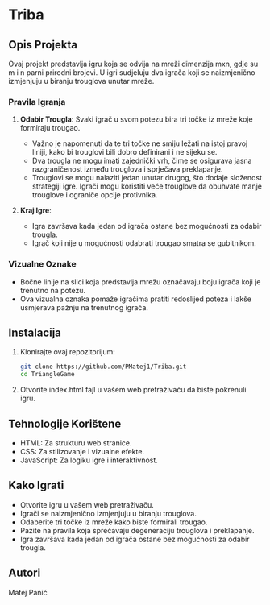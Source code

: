 # Triba

## Opis Projekta

Ovaj projekt predstavlja igru koja se odvija na mreži dimenzija mxn, gdje su m i n parni prirodni brojevi. U igri sudjeluju dva igrača koji se naizmjenično izmjenjuju u biranju trouglova unutar mreže.

### Pravila Igranja

1. **Odabir Trougla**: Svaki igrač u svom potezu bira tri točke iz mreže koje formiraju trougao. 
   - Važno je napomenuti da te tri točke ne smiju ležati na istoj pravoj liniji, kako bi trouglovi bili dobro definirani i ne sijeku se.
   - Dva trougla ne mogu imati zajednički vrh, čime se osigurava jasna razgraničenost između trouglova i sprječava preklapanje.
   - Trouglovi se mogu nalaziti jedan unutar drugog, što dodaje složenost strategiji igre. Igrači mogu koristiti veće trouglove da obuhvate manje trouglove i ograniče opcije protivnika.

2. **Kraj Igre**: 
   - Igra završava kada jedan od igrača ostane bez mogućnosti za odabir trougla. 
   - Igrač koji nije u mogućnosti odabrati trougao smatra se gubitnikom.

### Vizualne Oznake

- Bočne linije na slici koja predstavlja mrežu označavaju boju igrača koji je trenutno na potezu. 
- Ova vizualna oznaka pomaže igračima pratiti redoslijed poteza i lakše usmjerava pažnju na trenutnog igrača.

## Instalacija

1. Klonirajte ovaj repozitorijum:
   ```bash
   git clone https://github.com/PMatej1/Triba.git
   cd TriangleGame
2. Otvorite index.html fajl u vašem web pretraživaču da biste pokrenuli igru.

## Tehnologije Korištene

- HTML: Za strukturu web stranice.
- CSS: Za stilizovanje i vizualne efekte.
- JavaScript: Za logiku igre i interaktivnost.

## Kako Igrati
- Otvorite igru u vašem web pretraživaču.
- Igrači se naizmjenično izmjenjuju u biranju trouglova.
- Odaberite tri točke iz mreže kako biste formirali trougao.
- Pazite na pravila koja sprečavaju degeneraciju trouglova i preklapanje.
- Igra završava kada jedan od igrača ostane bez mogućnosti za odabir trougla.

## Autori
Matej Panić


	
